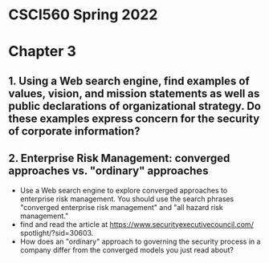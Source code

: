 # CSCI560 Spring 2022
# Chapter 3

## 1. Using a Web search engine, find examples of values, vision, and mission statements as well as public declarations of organizational strategy. Do these examples express concern for the security of corporate information?

## 2. Enterprise Risk Management: converged approaches vs. "ordinary" approaches
+ Use a Web search engine to explore converged approaches to enterprise risk management. You should use the search phrases "converged enterprise risk management" and "all hazard risk management." 
+ find and read the article at https://www.securityexecutivecouncil.com/ spotlight/?sid=30603.
+ How does an "ordinary" approach to governing the security process in a company differ from the converged models you just read about? 
